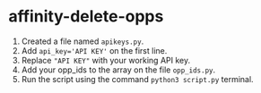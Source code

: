 # affinity-delete-opps

1.	Created a file named ```apikeys.py```.
2. 	Add ```api_key='API KEY'``` on the first line.
3.	Replace ```"API KEY"``` with your working API key.
4.	Add your opp_ids to the array on the file ```opp_ids.py```.
5.	Run the script using the command ```python3 script.py``` terminal.